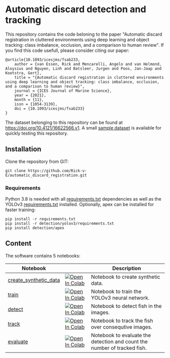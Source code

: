 # Automatic discard detection and tracking

This repository contains the code beloning to the paper "Automatic discard registration in cluttered environments using deep learning and object tracking: class imbalance, occlusion, and a comparison to human review". If you find this code usefull, please consider citing our paper:

```text
@article{10.1093/icesjms/fsab233,
    author = {van Essen, Rick and Mencarelli, Angelo and van Helmond, Aloysius and Nguyen, Linh and Batsleer, Jurgen and Poos, Jan-Jaap and Kootstra, Gert},
    title = "{Automatic discard registration in cluttered environments using deep learning and object tracking: class imbalance, occlusion, and a comparison to human review}",
    journal = {ICES Journal of Marine Science},
    year = {2021},
    month = {11},
    issn = {1054-3139},
    doi = {10.1093/icesjms/fsab233}
}
```

The dataset belonging to this repository can be found at https://doi.org/10.4121/16622566.v1. A small [sample dataset](https://drive.google.com/file/d/1TcyeeX0UjhWldbjhLkCRJIuktDNeAMJJ/view?usp=sharing) is available for quickly testing this repository.

## Installation
Clone the repository from GIT:

```commandline
git clone https://github.com/Rick-v-E/automatic_discard_registration.git
```

### Requirements
Python 3.8 is needed with all [requirements.txt](requirements.txt) dependencies as well as the YOLOv3 [requirements.txt](detection/yolov3/requirements.txt) installed. Optionally, apex can be installed for faster training:

```commandline
pip install -r requirements.txt
pip install -r detection/yolov3/requirements.txt
pip install detection/apex
```

## Content
The software contains 5 notebooks:

| Notebook                               |                         | Description                                                                          |
|----------------------------------------|-------------------------|--------------------------------------------------------------------------------------|
| [create_synthetic_data](create_synthetic_data.ipynb) | [![Open In Colab](https://colab.research.google.com/assets/colab-badge.svg)](https://colab.research.google.com/github/Rick-v-E/automatic_discard_registration/blob/master/create_synthetic_data.ipynb) | Notebook to create synthetic data. |
| [train](train.ipynb)                   | [![Open In Colab](https://colab.research.google.com/assets/colab-badge.svg)](https://colab.research.google.com/github/Rick-v-E/automatic_discard_registration/blob/master/train.ipynb) | Notebook to train the YOLOv3 neural network.                                         |
| [detect](detect.ipynb)                   | [![Open In Colab](https://colab.research.google.com/assets/colab-badge.svg)](https://colab.research.google.com/github/Rick-v-E/automatic_discard_registration/blob/master/detect.ipynb) | Notebook to detect fish in the images.                                         |
| [track](track.ipynb)                   | [![Open In Colab](https://colab.research.google.com/assets/colab-badge.svg)](https://colab.research.google.com/github/Rick-v-E/automatic_discard_registration/blob/master/track.ipynb) | Notebook to track the fish over consequtive images.    |
| [evaluate](evaluate.ipynb)             | [![Open In Colab](https://colab.research.google.com/assets/colab-badge.svg)](https://colab.research.google.com/github/Rick-v-E/automatic_discard_registration/blob/master/evaluate.ipynb) | Notebook to evaluate the detection and count the number of tracked fish.           |
